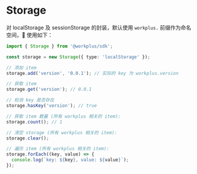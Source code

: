 # Storage

对 localStorage 及 sessionStorage 的封装，默认使用 `workplus.` 前缀作为命名空间， 使用如下：

```ts
import { Storage } from '@workplus/sdk';

const storage = new Storage({ type: 'localStorage' });

// 添加 item
storage.add('version', '0.0.1'); // 实际的 key 为 workplus.version

// 获取 item
storage.get('version'); // 0.0.1

// 检测 key 是否存在
storage.hasKey('version'); // true

// 获取 item 数量 (所有 workplus 相关的 item):
storage.count(); // 1

// 清空 storage (所有 workplus 相关的 item):
storage.clear();

// 遍历 item (所有 workplus 相关的 item):
storage.forEach((key, value) => {
  console.log(`key: ${key}, value: ${value}`);
});
```
